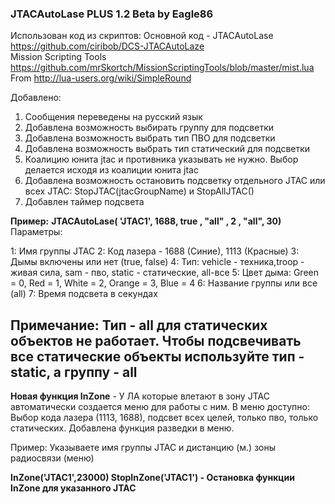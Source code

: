 ### JTACAutoLase PLUS 1.2 Beta by Eagle86

Использован код из скриптов:
Основной код - JTACAutoLase	https://github.com/ciribob/DCS-JTACAutoLaze          
Mission Scripting Tools  			https://github.com/mrSkortch/MissionScriptingTools/blob/master/mist.lua
From                          			http://lua-users.org/wiki/SimpleRound

Добавлено:
1. Сообщения переведены на русский язык
2. Добавлена возможность выбирать группу для подсветки
3. Добавлена возможность выбрать тип ПВО для подсветки
4. Добавлена возможность выбрать тип статический для подсветки
5. Коалицию юнита jtac и противника указывать не нужно. Выбор делается исходя из коалиции юнита jtac
6. Добавлена возможность остановить подсветку отдельного JTAC или всех JTAC:  StopJTAC(jtacGroupName)  и StopAllJTAC() 
7. Добавлен таймер подсвета 

**Пример:**
**JTACAutoLase(       'JTAC1', 1688, true , "all" , 2 , "all", 30)** 
Параметры:

1: Имя группы JTAC
2: Код лазера - 1688 (Синие), 1113 (Красные) 
3: Дымы включены или нет (true, false)
4: Тип: vehicle - техника,troop - живая сила, sam - пво, static - статические, all-все
5: Цвет дыма: Green = 0, Red = 1, White = 2, Orange = 3, Blue = 4
6: Название группы или все (all)
7: Время подсвета в секундах


Примечание: Тип - all для статических объектов не работает. 
Чтобы подсвечивать все статические объекты используйте тип - static, а группу - all
-------------------------------------------------------------------------------------------------------------------
**Новая функция InZone** - У ЛА которые влетают в зону JTAC автоматически создается меню для работы с ним.
В меню доступно: Выбор кода лазера (1113, 1688), подсвет всех целей, только пво, только статических.
Добавлена функция разведки в меню.

Пример:
Указываете имя группы JTAC и дистанцию (м.) зоны радиосвязи (меню)

**InZone('JTAC1',23000)
StopInZone('JTAC1') - Остановка функции InZone для указанного JTAC**
